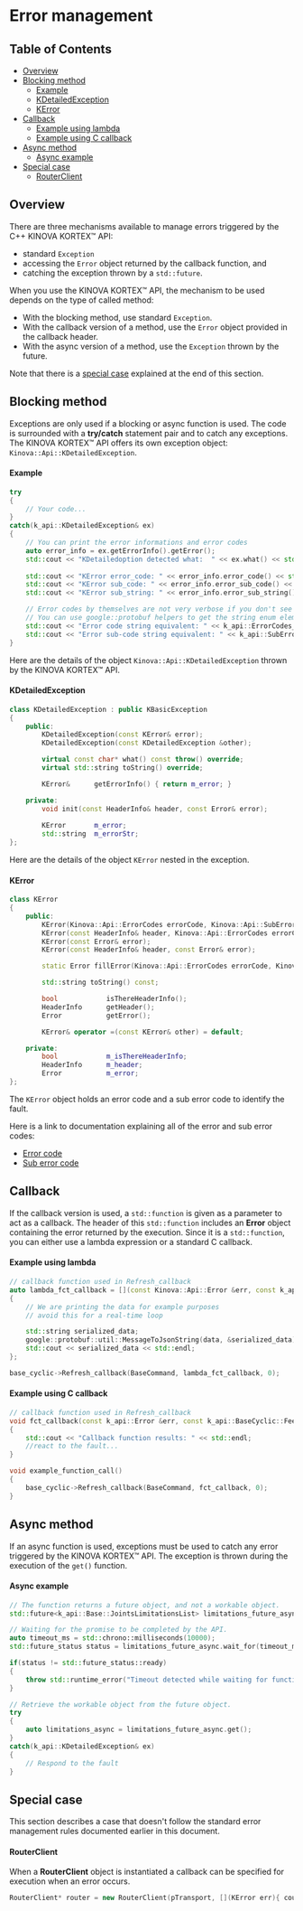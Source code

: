 <!--
* KINOVA (R) KORTEX (TM)
*
* Copyright (c) 2019 Kinova inc. All rights reserved.
*
* This software may be modified and distributed
* under the terms of the BSD 3-Clause license.
*
* Refer to the LICENSE file for details.
*
-->

<h1>Error management</h1>

<h2>Table of Contents</h2>

<!-- TOC -->

- [Overview](#overview)
- [Blocking method](#blocking-method)
    - [Example](#example)
    - [KDetailedException](#kdetailedexception)
    - [KError](#kerror)
- [Callback](#callback)
    - [Example using lambda](#example-using-lambda)
    - [Example using C callback](#example-using-c-callback)
- [Async method](#async-method)
    - [Async example](#async-example)
- [Special case](#special-case)
    - [RouterClient](#routerclient)


<!-- /TOC -->

<a id="markdown-overview" name="overview"></a>
## Overview

There are three mechanisms available to manage errors triggered by the C++ KINOVA KORTEX™ API: 
- standard `Exception`
- accessing the `Error` object returned by the callback function, and 
- catching the exception thrown by a `std::future`. 

When you use the KINOVA KORTEX™ API, the mechanism to be used depends on the type of called method:
  
- With the blocking method, use standard `Exception`.
- With the callback version of a method, use the `Error` object provided in the callback header.
- With the async version of a method, use the `Exception` thrown by the future.

Note that there is a [special case](#special-cases) explained at the end of this section.

<a id="markdown-blocking-function" name="blocking-function"></a>
## Blocking method
Exceptions are only used if a blocking or async function is used. The code is surrounded with a **try/catch** statement pair and to catch any exceptions. The KINOVA KORTEX™ API offers its own exception object: ``Kinova::Api::KDetailedException``.


<a id="markdown-exception-example" name="exception-example"></a>
#### Example

```cpp
try
{
    // Your code...
}
catch(k_api::KDetailedException& ex)
{
    // You can print the error informations and error codes
    auto error_info = ex.getErrorInfo().getError();
    std::cout << "KDetailedoption detected what:  " << ex.what() << std::endl;
    
    std::cout << "KError error_code: " << error_info.error_code() << std::endl;
    std::cout << "KError sub_code: " << error_info.error_sub_code() << std::endl;
    std::cout << "KError sub_string: " << error_info.error_sub_string() << std::endl;

    // Error codes by themselves are not very verbose if you don't see their corresponding enum value
    // You can use google::protobuf helpers to get the string enum element for every error code and sub-code 
    std::cout << "Error code string equivalent: " << k_api::ErrorCodes_Name(k_api::ErrorCodes(error_info.error_code())) << std::endl;
    std::cout << "Error sub-code string equivalent: " << k_api::SubErrorCodes_Name(k_api::SubErrorCodes     (error_info.error_sub_code())) << std::endl;
}
```

Here are the details of the object `Kinova::Api::KDetailedException` thrown by the KINOVA KORTEX™ API.

<a id="markdown-kdetailed-exception" name="kdetailed-exception"></a>
#### KDetailedException

```cpp
class KDetailedException : public KBasicException
{
    public:
        KDetailedException(const KError& error);
        KDetailedException(const KDetailedException &other);

        virtual const char* what() const throw() override;
        virtual std::string toString() override;

        KError&      getErrorInfo() { return m_error; }

    private:
        void init(const HeaderInfo& header, const Error& error);
    
        KError       m_error;
        std::string  m_errorStr;
};
```

Here are the details of the object `KError` nested in the exception.

<a id="markdown-kerror" name="kerror"></a>
#### KError

```cpp
class KError
{
    public:
        KError(Kinova::Api::ErrorCodes errorCode, Kinova::Api::SubErrorCodes errorSubCode, std::string errorDescription);
        KError(const HeaderInfo& header, Kinova::Api::ErrorCodes errorCode, Kinova::Api::SubErrorCodes errorSubCode, std::string errorDescription);
        KError(const Error& error);
        KError(const HeaderInfo& header, const Error& error);

        static Error fillError(Kinova::Api::ErrorCodes errorCode, Kinova::Api::SubErrorCodes errorSubCode, std::string errorDescription);

        std::string toString() const;

        bool            isThereHeaderInfo();
        HeaderInfo      getHeader();
        Error           getError();

        KError& operator =(const KError& other) = default;

    private:
        bool            m_isThereHeaderInfo;
        HeaderInfo      m_header;
        Error           m_error;
};
```

The `KError` object holds an error code and a sub error code to identify the fault.

Here is a link to documentation explaining all of the error and sub error codes:

- [Error code](https://github.com/Kinovarobotics/kortex/blob/master/api_cpp/doc/markdown/enums/Api/ErrorCodes.md)
- [Sub error code](https://github.com/Kinovarobotics/kortex/blob/master/api_cpp/doc/markdown/enums/Api/SubErrorCodes.md)

<a id="markdown-callback" name="callback"></a>
## Callback
If the callback version is used, a ``std::function`` is given as a parameter to act as a callback. The header of this ``std::function`` includes an **Error** object containing the error returned by the execution. Since it is a ``std::function``, you can either use a lambda expression or a standard C callback.

<a id="markdown-callback-example-lambda" name="callback-example-lambda"></a>
#### Example using lambda
```cpp
// callback function used in Refresh_callback
auto lambda_fct_callback = [](const Kinova::Api::Error &err, const k_api::BaseCyclic::Feedback data)
{
    // We are printing the data for example purposes
    // avoid this for a real-time loop 

    std::string serialized_data;
    google::protobuf::util::MessageToJsonString(data, &serialized_data);
    std::cout << serialized_data << std::endl;
};

base_cyclic->Refresh_callback(BaseCommand, lambda_fct_callback, 0);
```

<a id="markdown-callback-example-c" name="callback-example-c"></a>
#### Example using C callback
```cpp
// callback function used in Refresh_callback
void fct_callback(const k_api::Error &err, const k_api::BaseCyclic::Feedback data)
{
    std::cout << "Callback function results: " << std::endl;
    //react to the fault...
}

void example_function_call()
{
	base_cyclic->Refresh_callback(BaseCommand, fct_callback, 0);
}

```

<a id="markdown-async-function" name="async-function"></a>

## Async method
If an async function is used, exceptions must be used to catch any error triggered by the KINOVA KORTEX™ API. The exception is thrown during the execution of the ``get()`` function.

<a id="markdown-example-async" name="async-example"></a>
#### Async example 

```cpp
// The function returns a future object, and not a workable object.
std::future<k_api::Base::JointsLimitationsList> limitations_future_async = base->GetAllJointsSpeedHardLimitation_async();

// Waiting for the promise to be completed by the API.
auto timeout_ms = std::chrono::milliseconds(10000);
std::future_status status = limitations_future_async.wait_for(timeout_ms);

if(status != std::future_status::ready)
{
    throw std::runtime_error("Timeout detected while waiting for function\n");
}

// Retrieve the workable object from the future object.
try
{
    auto limitations_async = limitations_future_async.get();
}
catch(k_api::KDetailedException& ex)
{
    // Respond to the fault
}
```

<a id="markdown-special-cases" name="special-cases"></a>
## Special case
This section describes a case that doesn't follow the standard error management rules documented earlier in this document.
#### RouterClient
When a **RouterClient** object is instantiated a callback can be specified for execution when an error occurs.
```cpp
RouterClient* router = new RouterClient(pTransport, [](KError err){ cout << "callback error" << err.toString(); });
```
